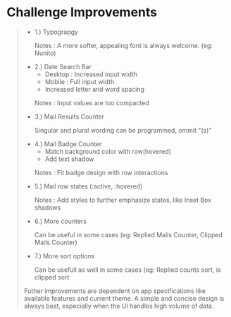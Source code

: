 <h1>Challenge Improvements</h1>
<blockquote>
<ul>
    <li>1.) Typograpgy
        <p>Notes :  A more softer, appealing font is always welcome. (eg: Nunito)</p>
    </li>
    <li>2.) Date Search Bar
        <ul>
            <li>Desktop : Increased input width</li>
            <li>Mobile : Full input width</li>
            <li>Increased letter and word spacing</li>
        </ul>
        <p>Notes : Input values are too compacted</p>
    </li>
    <li>3.) Mail Results Counter 
        <p>Singular and plural wording can be programmed, ommit "(s)"</p>
    </li>
    <li>4.) Mail Badge Counter
        <ul>
            <li>Match background color with row(hovered)</li>
            <li>Add text shadow</li>
        </ul>
        <p>Notes : Fit badge design with row interactions</p>
    </li>
    <li>5.) Mail row states (:active, :hovered)
        <p>Notes : Add styles to further emphasize states, like Inset Box shadows</p>
    </li>
    <li>6.) More counters
        <p>Can be useful in some cases (eg: Replied Mails Counter, Clipped Mails Counter)</p>
    </li>
    <li>7.) More sort options
        <p>Can be usefull as well in some cases (eg: Replied counts sort, is clipped sort</p> 
    </li>
</ul>
<p>
    Futher improvements are dependent on app specifications like available features and current theme.
    A simple and concise design is always best, especially when the UI handles high volume of data.
</p>
</blockquote>